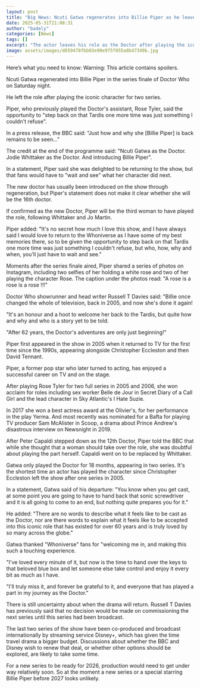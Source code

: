 ```yaml
---
layout: post
title: "Big News: Ncuti Gatwa regenerates into Billie Piper as he leaves Doctor Who"
date: 2025-05-31T21:08:31
author: "badely"
categories: [News]
tags: []
excerpt: "The actor leaves his role as the Doctor after playing the iconic character for two series on Doctor Who."
image: assets/images/d659478fbb03e90e975f055a8b47349b.jpg
---
```


Here’s what you need to know: Warning: This article contains spoilers.

Ncuti Gatwa regenerated into Billie Piper in the series finale of Doctor Who on Saturday night.

He left the role after playing the iconic character for two series.

Piper, who previously played the Doctor's assistant, Rose Tyler, said the opportunity to "step back on that Tardis one more time was just something I couldn't refuse".

In a press release, the BBC said: "Just how and why she [Billie Piper] is back remains to be seen…"

The credit at the end of the programme said: "Ncuti Gatwa as the Doctor. Jodie Whittaker as the Doctor. And introducing Billie Piper".

In a statement, Piper said she was delighted to be returning to the show, but that fans would have to "wait and see" what her character did next.

The new doctor has usually been introduced on the show through regeneration, but Piper's statement does not make it clear whether she will be the 16th doctor.

If confirmed as the new Doctor, Piper will be the third woman to have played the role, following Whittaker and Jo Martin.

Piper added: "It's no secret how much I love this show, and I have always said I would love to return to the Whoniverse as I have some of my best memories there, so to be given the opportunity to step back on that Tardis one more time was just something I couldn't refuse, but who, how, why and when, you'll just have to wait and see."

Moments after the series finale aired, Piper shared a series of photos on Instagram, including two selfies of her holding a white rose and two of her playing the character Rose. The caption under the photos read: "A rose is a rose is a rose !!!"

Doctor Who showrunner and head writer Russell T Davies said: "Billie once changed the whole of television, back in 2005, and now she's done it again!

"It's an honour and a hoot to welcome her back to the Tardis, but quite how and why and who is a story yet to be told.

"After 62 years, the Doctor's adventures are only just beginning!"

Piper first appeared in the show in 2005 when it returned to TV for the first time since the 1990s, appearing alongside Christopher Eccleston and then David Tennant.

Piper, a former pop star who later turned to acting, has enjoyed a successful career on TV and on the stage. 

After playing Rose Tyler for two full series in 2005 and 2006, she won acclaim for roles including sex worker Belle de Jour in Secret Diary of a Call Girl and the lead character in Sky Atlantic's I Hate Suzie.

In 2017 she won a best actress award at the Olivier's, for her performance in the play Yerma. And most recently was nominated for a Bafta for playing TV producer Sam McAlister in Scoop, a drama about Prince Andrew's disastrous interview on Newsnight in 2019.

After Peter Capaldi stepped down as the 12th Doctor, Piper told the BBC that while she thought that a woman should take over the role, she was doubtful about playing the part herself. Capaldi went on to be replaced by Whittaker.

Gatwa only played the Doctor for 18 months, appearing in two series. It's the shortest time an actor has played the character since Christopher Eccleston left the show after one series in 2005.

In a statement, Gatwa said of his departure: "You know when you get cast, at some point you are going to have to hand back that sonic screwdriver and it is all going to come to an end, but nothing quite prepares you for it."

He added: "There are no words to describe what it feels like to be cast as the Doctor, nor are there words to explain what it feels like to be accepted into this iconic role that has existed for over 60 years and is truly loved by so many across the globe."

Gatwa thanked "Whoniverse" fans for "welcoming me in, and making this such a touching experience.

"I've loved every minute of it, but now is the time to hand over the keys to that beloved blue box and let someone else take control and enjoy it every bit as much as I have.

"I'll truly miss it, and forever be grateful to it, and everyone that has played a part in my journey as the Doctor."

There is still uncertainty about when the drama will return. Russell T Davies has previously said that no decision would be made on commissioning the next series until this series had been broadcast.

The last two series of the show have been co-produced and broadcast internationally by streaming service Disney+, which has given the time travel drama a bigger budget. Discussions about whether the BBC and Disney wish to renew that deal, or whether other options should be explored, are likely to take some time.

For a new series to be ready for 2026, production would need to get under way relatively soon. So at the moment a new series or a special starring Billie Piper before 2027 looks unlikely.

